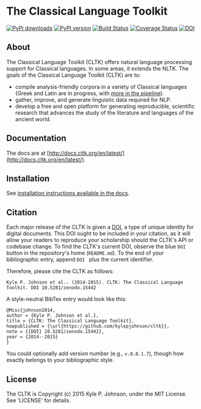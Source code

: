 The Classical Language Toolkit
==============================

[![PyPi downloads](http://img.shields.io/pypi/v/cltk.svg?style=flat)](https://pypi.python.org/pypi/cltk/) [![PyPI version](http://img.shields.io/pypi/dm/cltk.svg?style=flat)](https://pypi.python.org/pypi/cltk/)  [![Build Status](http://img.shields.io/travis/kylepjohnson/cltk.svg?style=flat)](https://travis-ci.org/kylepjohnson/cltk) [![Coverage Status](https://coveralls.io/repos/kylepjohnson/cltk/badge.svg?branch=master)](https://coveralls.io/r/kylepjohnson/cltk?branch=master) [![DOI](https://zenodo.org/badge/10145/kylepjohnson/cltk.svg)](http://dx.doi.org/10.5281/zenodo.15442)


About 
-----
The Classical Language Toolkit (CLTK) offers natural language processing support for Classical languages. In some areas, it extends the NLTK. The goals of the Classical Language Toolkit (CLTK) are to:

*   compile analysis-friendly corpora in a variety of Classical languages (Greek and Latin are in progress, with [more in the pipeline](https://github.com/kylepjohnson/cltk/wiki/List-of-Classical-languages)).
*   gather, improve, and generate linguistic data required for NLP.
*   develop a free and open platform for generating reproducible, scientific research that advances the study of the literature and languages of the ancient world.


Documentation
-------------

The docs are at [http://docs.cltk.org/en/latest/](http://docs.cltk.org/en/latest/).


Installation
------------

See [installation instructions available in the docs](http://docs.cltk.org/en/latest/installation.html).


Citation
--------

Each major release of the CLTK is given a [DOI](http://en.wikipedia.org/wiki/Digital_object_identifier), a type of unique identity for digital documents. This DOI ought to be included in your citation, as it will allow your readers to reproduce your scholarship should the CLTK's API or codebase change. To find the CLTK's current DOI, observe the blue `DOI` button in the repository's home (`README.md`). To the end of your bibliographic entry, append `DOI ` plus the current identifier.

Therefore, please cite the CLTK as follows: 
```
Kyle P. Johnson et al.. (2014-2015). CLTK: The Classical Language Toolkit. DOI 10.5281/zenodo.15442
```

A style-neutral BibTex entry would look like this:
```
@Misc{johnson2014,
author = {Kyle P. Johnson et al.},
title = {CLTK: The Classical Language Toolkit},
howpublished = {\url{https://github.com/kylepjohnson/cltk}},
note = {{DOI} 10.5281/zenodo.15442},
year = {2014--2015}
}
```

You could optionally add version number (e.g., `v.0.0.1.7`), though how exactly belongs to your bibliographic style.

License
-------

The CLTK is Copyright (c) 2015 Kyle P. Johnson, under the MIT License. See 'LICENSE' for details.
